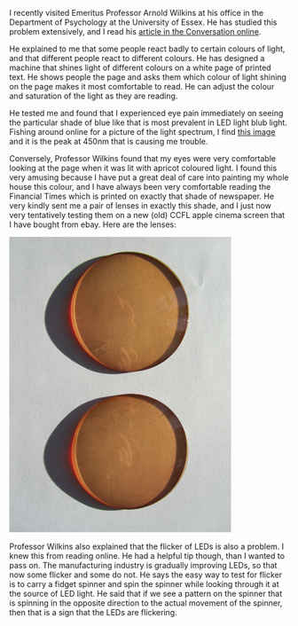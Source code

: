 
I recently visited Emeritus Professor Arnold Wilkins at his office in the Department of Psychology at the University of Essex. He has studied this problem extensively, and I read his <a href="https://theconversation.com/the-scientific-reason-you-dont-like-led-bulbs-and-the-simple-way-to-fix-them-81639"> article in the Conversation online</a>.

He explained to me that some people react badly to certain colours of light, and that different people react to different colours. He has designed a machine that shines light of different colours on a white page of printed text. He shows people the page and asks them which colour of light shining on the page makes it most comfortable to read. He can adjust the colour and saturation of the light as they are reading. 

He tested me and found that I experienced eye pain immediately on seeing the particular shade of blue like that is most prevalent in LED light blub light. Fishing around online for a picture of the light spectrum, I find <a href="https://i.stack.imgur.com/lkyXG.png"> this image</a> and it is the peak at 450nm that is causing me trouble. 

Conversely, Professor Wilkins found that my eyes were very comfortable looking at the page when it was lit with apricot coloured light. I found this very amusing because I have put a great deal of care into painting my whole house this colour, and I have always been very comfortable reading the Financial Times which is printed on exactly that shade of newspaper. He very kindly sent me a pair of lenses in exactly this shade, and I just now very tentatively testing them on a new (old) CCFL apple cinema screen that I have bought from ebay. Here are the lenses:


<img src="images/lenses.JPG" width="400" alt="image"/>

Professor Wilkins also explained that the flicker of LEDs is also a problem. I knew this from reading online. He had a helpful tip though, than I wanted to pass on. The manufacturing industry is gradually improving LEDs, so that now some flicker and some do not. He says the easy way to test for flicker is to carry a fidget spinner and spin the spinner while looking through it at the source of LED light. He said that if we see a pattern on the spinner that is spinning in the opposite direction to the actual movement of the spinner, then that is a sign that the LEDs are flickering. 



